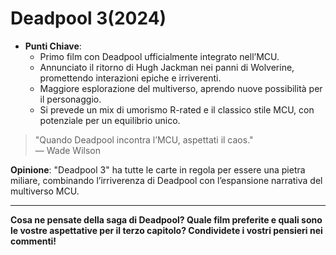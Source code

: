 # Deadpool 3(2024)

- **Punti Chiave**: 
  - Primo film con Deadpool ufficialmente integrato nell’MCU.
  - Annunciato il ritorno di Hugh Jackman nei panni di Wolverine, promettendo interazioni epiche e irriverenti.
  - Maggiore esplorazione del multiverso, aprendo nuove possibilità per il personaggio.
  - Si prevede un mix di umorismo R-rated e il classico stile MCU, con potenziale per un equilibrio unico.

> "Quando Deadpool incontra l’MCU, aspettati il caos."  
> — Wade Wilson

**Opinione**: "Deadpool 3" ha tutte le carte in regola per essere una pietra miliare, combinando l’irriverenza di Deadpool con l’espansione narrativa del multiverso MCU.

---

**Cosa ne pensate della saga di Deadpool? Quale film preferite e quali sono le vostre aspettative per il terzo capitolo? Condividete i vostri pensieri nei commenti!**

